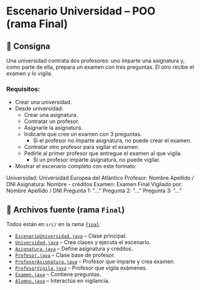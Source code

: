 # Escenario Universidad – POO (rama Final)

## 🎯 Consigna

Una universidad contrata dos profesores: uno imparte una asignatura y, como parte de ella, prepara un examen con tres preguntas. El otro recibe el examen y lo vigila.

### Requisitos:
- Crear una universidad.
- Desde universidad:
  - Crear una asignatura.
  - Contratar un profesor.
  - Asignarle la asignatura.
  - Indicarle que cree un examen con 3 preguntas.
    - Si el profesor no imparte asignatura, no puede crear el examen.
  - Contratar otro profesor para vigilar el examen.
  - Pedirle al primer profesor que entregue el examen al que vigila.
    - Si un profesor imparte asignatura, no puede vigilar.
- Mostrar el escenario completo con este formato:

Universidad: Universidad Europea del Atlántico
Profesor: Nombre Apellido / DNI
Asignatura: Nombre - créditos
Examen: Examen Final
Vigilado por: Nombre Apellido / DNI
Pregunta 1: "..."
Pregunta 2: "..."
Pregunta 3: "..."

## 📁 Archivos fuente (rama `Final`)

Todos están en `src/` en la rama [`Final`](https://github.com/GabrielMBP/24-25-PRG2/tree/Final/src):

- [`EscenarioUniversidad.java`](/EscenarioUniversidad.java) – Clase principal.
- [`Universidad.java`](/Universidad.java) – Crea clases y ejecuta el escenario.
- [`Asignatura.java`](/Asignatura.java) – Define asignatura y créditos.
- [`Profesor.java`](/Profesor.java) – Clase base de profesor.
- [`ProfesorAsignatura.java`](/ProfesorAsignatura.java) – Profesor que imparte y crea examen.
- [`ProfesorVigila.java`](/ProfesorVigila.java) – Profesor que vigila exámenes.
- [`Examen.java`](/Examen.java) – Contiene preguntas.
- [`Alumno.java`](/Alumno.java) – Interactúa en vigilancia.

